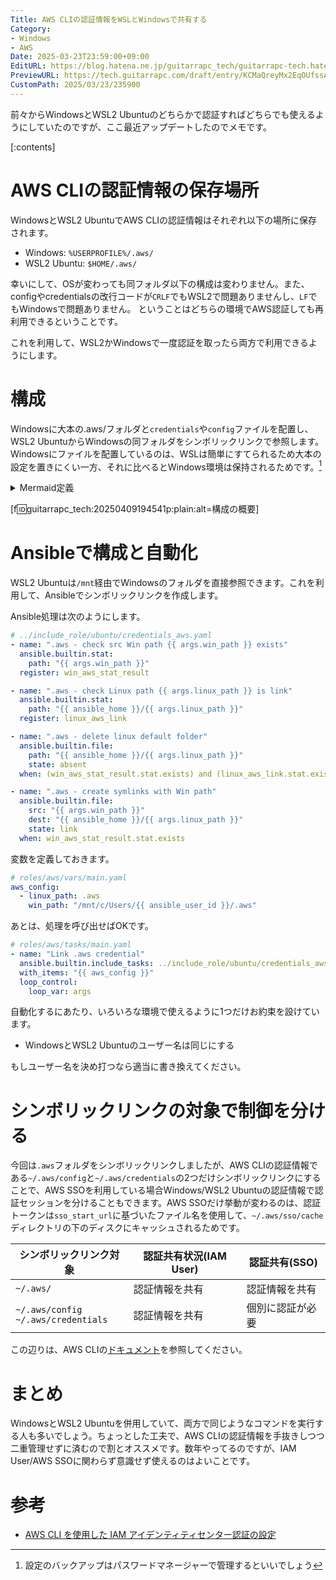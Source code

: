 ```yaml
---
Title: AWS CLIの認証情報をWSLとWindowsで共有する
Category:
- Windows
- AWS
Date: 2025-03-23T23:59:00+09:00
EditURL: https://blog.hatena.ne.jp/guitarrapc_tech/guitarrapc-tech.hatenablog.com/atom/entry/6802418398343181449
PreviewURL: https://tech.guitarrapc.com/draft/entry/KCMaQreyMx2EqOUfssAD9BKxJS4
CustomPath: 2025/03/23/235900
---
```


前々からWindowsとWSL2 Ubuntuのどちらかで認証すればどちらでも使えるようにしていたのですが、ここ最近アップデートしたのでメモです。

[:contents]

# AWS CLIの認証情報の保存場所

WindowsとWSL2 UbuntuでAWS CLIの認証情報はそれぞれ以下の場所に保存されます。

- Windows: `%USERPROFILE%/.aws/`
- WSL2 Ubuntu: `$HOME/.aws/`

幸いにして、OSが変わっても同フォルダ以下の構成は変わりません。また、configやcredentialsの改行コードが`CRLF`でもWSL2で問題ありませんし、`LF`でもWindowsで問題ありません。
ということはどちらの環境でAWS認証しても再利用できるということです。

これを利用して、WSL2かWindowsで一度認証を取ったら両方で利用できるようにします。

# 構成

Windowsに大本の.aws/フォルダと`credentials`や`config`ファイルを配置し、WSL2 UbuntuからWindowsの同フォルダをシンボリックリンクで参照します。Windowsにファイルを配置しているのは、WSLは簡単にすてられるため大本の設定を置きにくい一方、それに比べるとWindows環境は保持されるためです。[^1]

<details><summary>Mermaid定義</summary>

```mermaid
graph TD
    A[Windows]
    B[WSL2 Ubuntu]
    C([%USERPROFILE%/.aws/])
    D([$HOME/.aws/])
    A ---> C
    B --> D -.シンボリックリンク.->C
```

</details>

[f:id:guitarrapc_tech:20250409194541p:plain:alt=構成の概要]

# Ansibleで構成と自動化

WSL2 Ubuntuは`/mnt`経由でWindowsのフォルダを直接参照できます。これを利用して、Ansibleでシンボリックリンクを作成します。

Ansible処理は次のようにします。

```yaml
# ../include_role/ubuntu/credentials_aws.yaml
- name: ".aws - check src Win path {{ args.win_path }} exists"
  ansible.builtin.stat:
    path: "{{ args.win_path }}"
  register: win_aws_stat_result

- name: ".aws - check Linux path {{ args.linux_path }} is link"
  ansible.builtin.stat:
    path: "{{ ansible_home }}/{{ args.linux_path }}"
  register: linux_aws_link

- name: ".aws - delete linux default folder"
  ansible.builtin.file:
    path: "{{ ansible_home }}/{{ args.linux_path }}"
    state: absent
  when: (win_aws_stat_result.stat.exists) and (linux_aws_link.stat.exists) and (not linux_aws_link.stat.islnk)

- name: ".aws - create symlinks with Win path"
  ansible.builtin.file:
    src: "{{ args.win_path }}"
    dest: "{{ ansible_home }}/{{ args.linux_path }}"
    state: link
  when: win_aws_stat_result.stat.exists
```

変数を定義しておきます。

```yaml
# roles/aws/vars/main.yaml
aws_config:
  - linux_path: .aws
    win_path: "/mnt/c/Users/{{ ansible_user_id }}/.aws"
```

あとは、処理を呼び出せばOKです。

```yaml
# roles/aws/tasks/main.yaml
- name: "Link .aws credential"
  ansible.builtin.include_tasks: ../include_role/ubuntu/credentials_aws.yaml
  with_items: "{{ aws_config }}"
  loop_control:
    loop_var: args
```

自動化するにあたり、いろいろな環境で使えるように1つだけお約束を設けています。

* WindowsとWSL2 Ubuntuのユーザー名は同じにする

もしユーザー名を決め打つなら適当に書き換えてください。

# シンボリックリンクの対象で制御を分ける

今回は`.aws`フォルダをシンボリックリンクしましたが、AWS CLIの認証情報である`~/.aws/config`と`~/.aws/credentials`の2つだけシンボリックリンクにすることで、AWS SSOを利用している場合Windows/WSL2 Ubuntuの認証情報で認証セッションを分けることもできます。AWS SSOだけ挙動が変わるのは、認証トークンは`sso_start_url`に基づいたファイル名を使用して、`~/.aws/sso/cache`ディレクトリの下のディスクにキャッシュされるためです。

| シンボリックリンク対象 | 認証共有状況(IAM User) | 認証共有(SSO)
| --- | --- | --- |
| `~/.aws/` | 認証情報を共有 | 認証情報を共有 |
| `~/.aws/config`<br/>`~/.aws/credentials` | 認証情報を共有 | 個別に認証が必要 |

この辺りは、AWS CLIの[ドキュメント](https://docs.aws.amazon.com/ja_jp/cli/latest/userguide/cli-configure-sso.html)を参照してください。

# まとめ

WindowsとWSL2 Ubuntuを併用していて、両方で同じようなコマンドを実行する人も多いでしょう。ちょっとした工夫で、AWS CLIの認証情報を手抜きしつつ二重管理せずに済むので割とオススメです。数年やってるのですが、IAM User/AWS SSOに関わらず意識せず使えるのはよいことです。

# 参考

- [AWS CLI を使用した IAM アイデンティティセンター認証の設定](https://docs.aws.amazon.com/ja_jp/cli/latest/userguide/cli-configure-sso.html)


[^1]: 設定のバックアップはパスワードマネージャーで管理するといいでしょう
